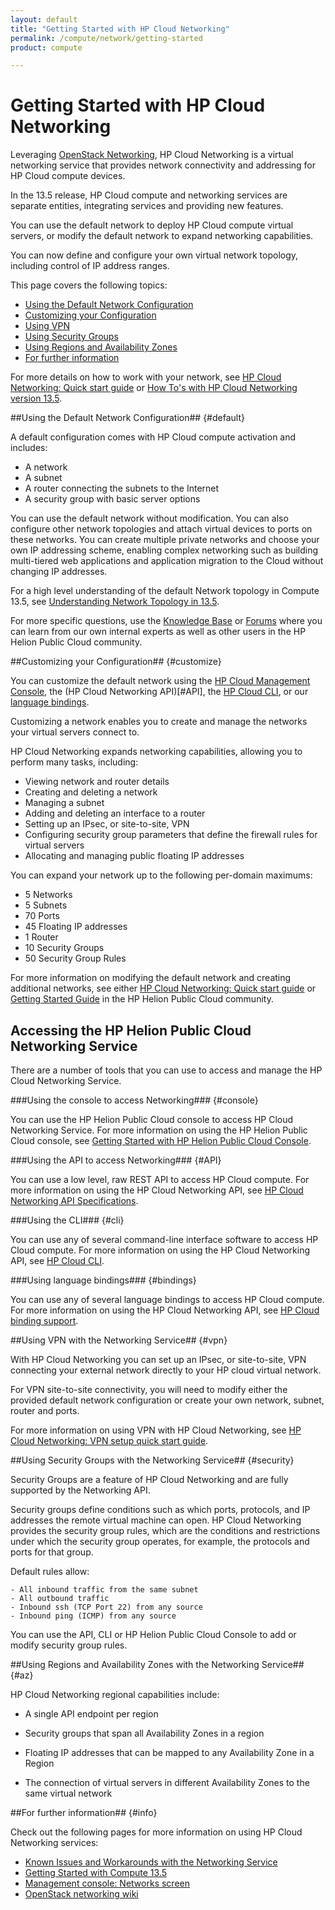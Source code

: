 ```yaml
---
layout: default
title: "Getting Started with HP Cloud Networking"
permalink: /compute/network/getting-started
product: compute

---
```

# Getting Started with HP Cloud Networking #

<!-- modeled after HP Cloud version 13.5 overview; text from networking guide (compute.network-guide.md) -->

Leveraging [OpenStack Networking](http://www.openstack.org/software/openstack-networking/), HP Cloud Networking is a virtual networking service that provides network connectivity and addressing for HP Cloud compute devices. 

In the 13.5 release, HP Cloud compute and networking services are separate entities, integrating services and providing new features. 

You can use the default network to deploy HP Cloud compute virtual servers, or modify the default network to expand networking capabilities.

You can now define and configure your own virtual network topology, including control of IP address ranges.

This page covers the following topics:

* [Using the Default Network Configuration](#Overview)
* [Customizing your Configuration](#customize)
* [Using VPN](#vpn)
* [Using Security Groups](#security)
* [Using Regions and Availability Zones](#az)
* [For further information](#info)

For more details on how to work with your network, see [HP Cloud Networking: Quick start guide](/compute/network-quick-start) or [How To's with HP Cloud Networking version 13.5](/compute/networks/howto/).

##Using the Default Network Configuration## {#default}

A default configuration comes with HP Cloud compute activation and includes:

* A network 
* A subnet
* A router connecting the subnets to the Internet
* A security group with basic server options

You can use the default network without modification. You can also configure other network topologies and attach virtual devices to ports on these networks. You can create multiple private networks and choose your own IP addressing scheme, enabling complex networking such as building multi-tiered web applications and application migration to the Cloud without changing IP addresses.

For a high level understanding of the default Network topology in Compute 13.5, see [Understanding Network Topology in 13.5](https://community.hpcloud.com/article/understanding-network-topology-135). 

For more specific questions, use the [Knowledge Base](https://community.hpcloud.com/search/knowledge/network	) or [Forums](https://community.hpcloud.com/search/forum/network) where you can learn from our own internal experts as well as other users in the HP Helion Public Cloud community.


##Customizing your Configuration## {#customize}

You can customize the default network using the [HP Cloud Management Console](#console), the (HP Cloud Networking API)[#API], the [HP Cloud CLI](#cli), or our [language bindings](#bindings). 

Customizing a network enables you to create and manage the networks your virtual servers connect to.

HP Cloud Networking expands networking capabilities, allowing you to perform many tasks, including:

- Viewing network and router details
- Creating and deleting a network
- Managing a subnet
- Adding and deleting an interface to a router
- Setting up an IPsec, or site-to-site, VPN
- Configuring security group parameters that define the firewall rules for virtual servers
- Allocating and managing public floating IP addresses

You can expand your network up to the following per-domain maximums:

* 5 Networks
* 5 Subnets
* 70 Ports
* 45 Floating IP addresses
* 1 Router
* 10 Security Groups
* 50 Security Group Rules

For more information on modifying the default network and creating additional networks, see either [HP Cloud Networking: Quick start guide](/compute/network-quick-start/) or [Getting Started Guide](https://community.hpcloud.com/article/getting-started-guide) in the HP Helion Public Cloud community.

## Accessing the HP Helion Public Cloud Networking Service ##

There are a  number of tools that you can use to access and manage the HP Cloud Networking Service.

###Using the console to access Networking### {#console}

You can use the HP Helion Public Cloud console to access HP Cloud Networking Service. For more information on using the HP Helion Public Cloud console, see [Getting Started with HP Helion Public Cloud Console](/hpcloudconsole).


###Using the API to access Networking### {#API}
 
You can use a low level, raw REST API to access HP Cloud compute. For more information on using the HP Cloud Networking API, see [HP Cloud Networking API Specifications](/api/v13/networking).

###Using the CLI### {#cli}

You can use any of several command-line interface software to access HP Cloud compute. For more information on using the HP Cloud Networking API, see [HP Cloud CLI](/cli/).

###Using language bindings### {#bindings}

You can use any of several language bindings to access HP Cloud compute. For more information on using the HP Cloud Networking API, see [HP Cloud binding support](/bindings/).

##Using VPN with the Networking Service## {#vpn}

With HP Cloud Networking you can set up an IPsec, or site-to-site, VPN connecting your external network directly to your HP cloud virtual network.

For VPN site-to-site connectivity, you will need to modify either the provided default network configuration or create your own network, subnet, router and ports.

For more information on using VPN with HP Cloud Networking, see [HP Cloud Networking: VPN setup quick start guide](/compute/vpn-quickstart).

##Using Security Groups with the Networking Service## {#security}

Security Groups are a feature of HP Cloud Networking and are fully supported by the Networking API. 

Security groups define conditions such as which ports, protocols, and IP addresses the remote virtual machine can open. HP Cloud Networking provides the security group rules, which are the conditions and restrictions under which the security group operates, for example, the protocols and ports for that group.

Default rules allow:

	- All inbound traffic from the same subnet 
	- All outbound traffic
	- Inbound ssh (TCP Port 22) from any source
	- Inbound ping (ICMP) from any source 

You can use the API, CLI or HP Helion Public Cloud Console to add or modify security group rules.


##Using Regions and Availability Zones with the Networking Service## {#az}

HP Cloud Networking regional capabilities include: 

* A single API endpoint per region

* Security groups that span all Availability Zones in a region

* Floating IP addresses that can be mapped to any Availability Zone in a Region

* The connection of virtual servers in different Availability Zones to the same virtual network


##For further information## {#info} 

Check out the following pages for more information on using HP Cloud Networking services:

- [Known Issues and Workarounds with the Networking Service](/compute/network/known-issues/)
- [Getting Started with Compute 13.5](https://community.hpcloud.com/article/getting-started-compute-135)
- [Management console: Networks screen](http://docs.hpcloud.com/mc/compute/networks/)
- [OpenStack networking wiki](https://wiki.openstack.org/wiki/Quantum)
